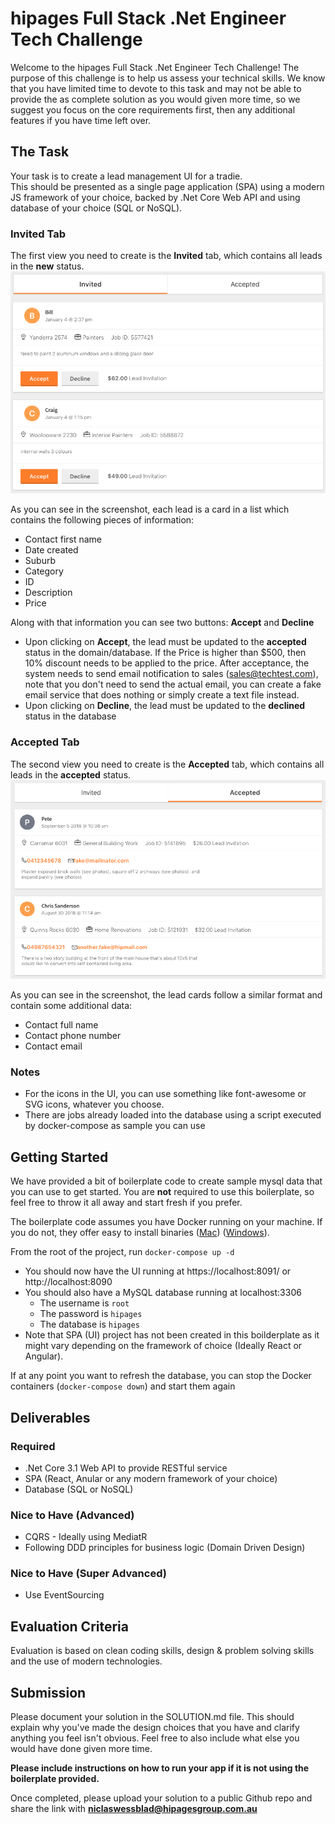 hipages Full Stack .Net Engineer Tech Challenge
==========================================
Welcome to the hipages Full Stack .Net Engineer Tech Challenge!  The purpose of this challenge is to help us assess your technical skills.  We know that you have limited time to devote to this task and may not be able to provide the as complete solution as you would given more time, so we suggest you focus on the core requirements first, then any additional features if you have time left over.

## The Task
Your task is to create a lead management UI for a tradie.  
This should be presented as a single page application (SPA) using a modern JS framework of your choice, backed by .Net Core Web API and using database of your choice (SQL or NoSQL).

### Invited Tab
The first view you need to create is the **Invited** tab, which contains all leads in the **new** status.
![Invited Tab](/invited_tab.png?raw=true "Invited Tab")

As you can see in the screenshot, each lead is a card in a list which contains the following pieces of information:
* Contact first name
* Date created
* Suburb
* Category
* ID
* Description
* Price

Along with that information you can see two buttons: **Accept** and **Decline**
* Upon clicking on **Accept**, the lead must be updated to the **accepted** status in the domain/database. If the Price is higher than $500, then 10% discount needs to be applied to the price. 
After acceptance, the system needs to send email notification to sales (sales@techtest.com), note that you don't need to send the actual email, you can create a fake email service that does nothing or simply create a text file instead.
* Upon clicking on **Decline**, the lead must be updated to the **declined** status in the database

### Accepted Tab
The second view you need to create is the **Accepted** tab, which contains all leads in the **accepted** status.
![Accepted Tab](/accepted_tab.png?raw=true "Accepted Tab")

As you can see in the screenshot, the lead cards follow a similar format and contain some additional data:
* Contact full name
* Contact phone number
* Contact email

### Notes
* For the icons in the UI, you can use something like font-awesome or SVG icons, whatever you choose.
* There are jobs already loaded into the database using a script executed by docker-compose as sample you can use

## Getting Started
We have provided a bit of boilerplate code to create sample mysql data that you can use to get started.  You are **not** required to use this boilerplate, so feel free to throw it all away and start fresh if you prefer.

The boilerplate code assumes you have Docker running on your machine.  If you do not, they offer easy to install binaries ([Mac](https://docs.docker.com/docker-for-mac/install/)) ([Windows](https://docs.docker.com/docker-for-windows/install/)).

From the root of the project, run `docker-compose up -d`
* You should now have the UI running at https://localhost:8091/ or http://localhost:8090
* You should also have a MySQL database running at localhost:3306
    * The username is `root`
    * The password is `hipages`
    * The database is `hipages`
* Note that SPA (UI) project has not been created in this boilderplate as it might vary depending on the framework of choice (Ideally React or Angular).

If at any point you want to refresh the database, you can stop the Docker containers (`docker-compose down`) and start them again

## Deliverables
### Required
* .Net Core 3.1 Web API to provide RESTful service
* SPA (React, Anular or any modern framework of your choice)
* Database (SQL or NoSQL)

### Nice to Have (Advanced)
* CQRS - Ideally using MediatR
* Following DDD principles for business logic (Domain Driven Design)

### Nice to Have (Super Advanced)
* Use EventSourcing

## Evaluation Criteria
Evaluation is based on clean coding skills, design & problem solving skills and the use of modern technologies.
    
## Submission
Please document your solution in the SOLUTION.md file.  This should explain why you've made the design choices that you have and clarify anything you feel isn't obvious.  Feel free to also include what else you would have done given more time.

**Please include instructions on how to run your app if it is not using the boilerplate provided.**

Once completed, please upload your solution to a public Github repo and share the link with **niclaswessblad@hipagesgroup.com.au**
